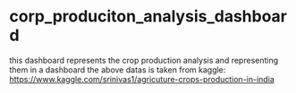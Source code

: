 # corp_produciton_analysis_dashboard
this dashboard represents the crop production analysis and representing them in a dashboard
the above datas is taken from kaggle: https://www.kaggle.com/srinivas1/agricuture-crops-production-in-india
